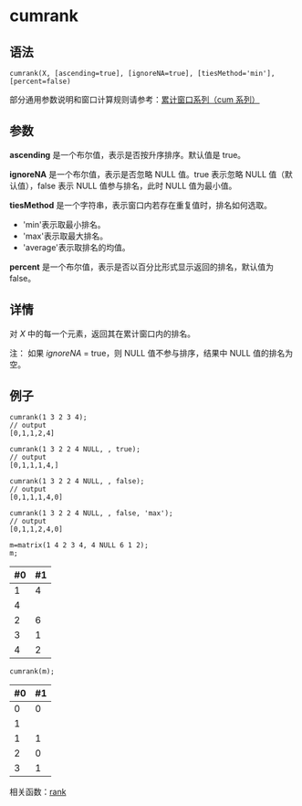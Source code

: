 # cumrank

## 语法

`cumrank(X, [ascending=true], [ignoreNA=true],
[tiesMethod='min'], [percent=false)`

部分通用参数说明和窗口计算规则请参考：[累计窗口系列（cum 系列）](../themes/cumFunctions.md)

## 参数

**ascending** 是一个布尔值，表示是否按升序排序。默认值是 true。

**ignoreNA** 是一个布尔值，表示是否忽略 NULL 值。true 表示忽略 NULL 值（默认值），false 表示 NULL 值参与排名，此时
NULL 值为最小值。

**tiesMethod** 是一个字符串，表示窗口内若存在重复值时，排名如何选取。

* 'min'表示取最小排名。
* 'max'表示取最大排名。
* 'average'表示取排名的均值。

**percent** 是一个布尔值，表示是否以百分比形式显示返回的排名，默认值为 false。

## 详情

对 *X* 中的每一个元素，返回其在累计窗口内的排名。

注： 如果
*ignoreNA* = true，则 NULL 值不参与排序，结果中 NULL 值的排名为空。

## 例子

```
cumrank(1 3 2 3 4);
// output
[0,1,1,2,4]

cumrank(1 3 2 2 4 NULL, , true);
// output
[0,1,1,1,4,]

cumrank(1 3 2 2 4 NULL, , false);
// output
[0,1,1,1,4,0]

cumrank(1 3 2 2 4 NULL, , false, 'max');
// output
[0,1,1,2,4,0]

m=matrix(1 4 2 3 4, 4 NULL 6 1 2);
m;
```

| #0 | #1 |
| --- | --- |
| 1 | 4 |
| 4 |  |
| 2 | 6 |
| 3 | 1 |
| 4 | 2 |

```
cumrank(m);
```

| #0 | #1 |
| --- | --- |
| 0 | 0 |
| 1 |  |
| 1 | 1 |
| 2 | 0 |
| 3 | 1 |

相关函数：[rank](../r/rank.md)

